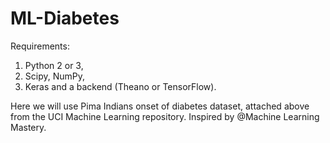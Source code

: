 # ML-Diabetes

Requirements: 
  1. Python 2 or 3,
  2. Scipy, NumPy,
  3. Keras and a backend (Theano or TensorFlow).
  
Here we will use Pima Indians onset of diabetes dataset, attached above from the UCI Machine Learning repository. 
Inspired by @Machine Learning Mastery.
